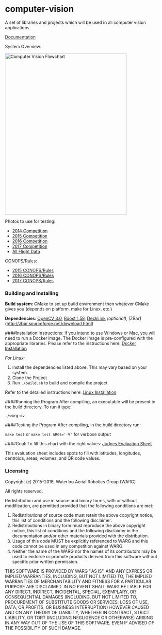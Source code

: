 computer-vision
===============

A set of libraries and projects which will be used in all computer vision applications.

[Documentation](http://uwarg.github.io/computer-vision/html/)


System Overview:
<p><img src="http://i.imgur.com/zt84SZQ.jpg" alt="Computer Vision Flowchart" width="400px" height="530px"></p>

Photos to use for testing:
* [2014 Competition](https://drive.google.com/open?id=0BySpWXvmBM4JWGhrZGk5UWNqNm8&authuser=0)
* [2015 Competition](https://drive.google.com/open?id=0B8ozhZojJMQbfkx4WTlOYnJQV3dKcHFxc0F5c1JkU2FHRzRsM2VVU3VzV3JGeUlZQU9iN00&authuser=1)
* [2016 Competition](https://ece.uwaterloo.ca/~warg/downloads/flightdata/competition2016/)
* [2017 Competition](https://ece.uwaterloo.ca/~warg/downloads/flightdata/competition2017/)
* [All Flight Data](https://ece.uwaterloo.ca/~warg/downloads/flightdata/)

CONOPS/Rules:
* [2015 CONOPS/Rules](https://drive.google.com/open?id=0BySpWXvmBM4JajdsemZFb0o2Ukk&authuser=0)
* [2016 CONOPS/Rules](https://drive.google.com/open?id=0BySpWXvmBM4JUnhyaGN0NW5OR1k)
* [2017 CONOPS/Rules](https://ece.uwaterloo.ca/~warg/downloads/flightdata/competition2017/2017%20CONOPS%20and%20RULES_20161123_rev2.pdf)

### Building and Installing

**Build system**: CMake to set up build environment then whatever CMake gives you (depends on platform, make for Linux, etc.)

**Dependencies**: 
    [OpenCV 3.0](http://opencv.org/downloads.html),
    [Boost 1.58](http://www.boost.org/users/download/),
    [DeckLink](http://www.blackmagicdesign.com/support/sdks) _(optional)_,
    [ZBar] (http://zbar.sourceforge.net/download.html) 

####Installation Instructions:
If you intend to use Windows or Mac, you will need to run a Docker image. The Docker image is pre-configured with the appropriate libraries. Please refer to the instructions here: [Docker Installation](http://docs.uwarg.com/computer-vision/)

*For Linux:*

1. Install the dependencies listed above. This may vary based on your system. 
2. Clone the Project
3. Run `./build.sh` to build and compile the project.

Refer to the detailed instructions here: [Linux Installation](http://docs.uwarg.com/computer-vision/Building-the-project-[Linux]/)

####Running the Program
After compiling, an executable will be present in the build directory. To run it type: 

`./warg-cv`

####Testing the Program
After compiling, in the build directory run:

`make test` or `make test ARGS='-V'` for verbose output

####Goal:
To fill this chart with the right values:
[Judges Evaluation Sheet](https://drive.google.com/open?id=0B8ozhZojJMQbWTBWaXBiXzBQcFk)

This evaluation sheet includes spots to fill with latitudes, longitudes, centroids, areas, volumes, and QR code values.

### Licensing
Copyright (c) 2015-2016, Waterloo Aerial Robotics Group (WARG)

All rights reserved.

Redistribution and use in source and binary forms, with or without
modification, are permitted provided that the following conditions are met:

1. Redistributions of source code must retain the above copyright
   notice, this list of conditions and the following disclaimer.
2. Redistributions in binary form must reproduce the above copyright
   notice, this list of conditions and the following disclaimer in the
   documentation and/or other materials provided with the distribution.
3. Usage of this code MUST be explicitly referenced to WARG and this code 
   cannot be used in any competition against WARG.
4. Neither the name of the WARG nor the names of its contributors may be used 
   to endorse or promote products derived from this software without specific
   prior written permission.

THIS SOFTWARE IS PROVIDED BY WARG ''AS IS'' AND ANY
EXPRESS OR IMPLIED WARRANTIES, INCLUDING, BUT NOT LIMITED TO, THE IMPLIED
WARRANTIES OF MERCHANTABILITY AND FITNESS FOR A PARTICULAR PURPOSE ARE
DISCLAIMED. IN NO EVENT SHALL WARG BE LIABLE FOR ANY
DIRECT, INDIRECT, INCIDENTAL, SPECIAL, EXEMPLARY, OR CONSEQUENTIAL DAMAGES
(INCLUDING, BUT NOT LIMITED TO, PROCUREMENT OF SUBSTITUTE GOODS OR SERVICES;
LOSS OF USE, DATA, OR PROFITS; OR BUSINESS INTERRUPTION) HOWEVER CAUSED AND
ON ANY THEORY OF LIABILITY, WHETHER IN CONTRACT, STRICT LIABILITY, OR TORT
(INCLUDING NEGLIGENCE OR OTHERWISE) ARISING IN ANY WAY OUT OF THE USE OF THIS
SOFTWARE, EVEN IF ADVISED OF THE POSSIBILITY OF SUCH DAMAGE.
